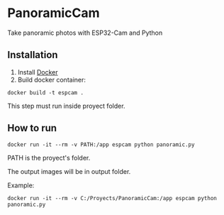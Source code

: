 # PanoramicCam

Take panoramic photos with ESP32-Cam and Python



## Installation

1. Install [Docker](https://www.docker.com/get-started)
2. Build docker container:
```
docker build -t espcam .
```
This step must run inside proyect folder.

## How to run
```
docker run -it --rm -v PATH:/app espcam python panoramic.py
```
PATH is the proyect's folder.

The output images will be in output folder.

Example:

```
docker run -it --rm -v C:/Proyects/PanoramicCam:/app espcam python panoramic.py
```

